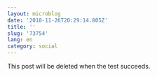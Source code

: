 ```yaml
---
layout: microblog
date: '2018-11-26T20:29:14.805Z'
title: ''
slug: '73754'
lang: en
category: social
---
```

This post will be deleted when the test succeeds.
